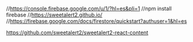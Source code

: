
//https://console.firebase.google.com/u/1/?hl=es&pli=1
//npm install firebase
//https://sweetalert2.github.io/
//https://firebase.google.com/docs/firestore/quickstart?authuser=1&hl=es

https://github.com/sweetalert2/sweetalert2-react-content

